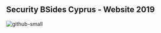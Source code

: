 ## Security BSides Cyprus - Website 2019

![github-small](https://github.com/bsidescyprus/bsidescyprus.github.io/blob/master/img/bsidescy_logo.jpg)
